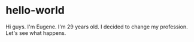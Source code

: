 # hello-world
Hi guys. 
I'm Eugene. I'm 29 years old.  I decided to change my profession. Let's see what happens.
